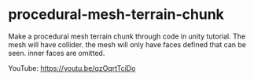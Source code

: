 # procedural-mesh-terrain-chunk
Make a procedural mesh terrain chunk through code in unity tutorial. The mesh will have collider. the mesh will only have faces defined that can be seen. inner faces are omitted.

YouTube:  https://youtu.be/qzOqrtTciDo

